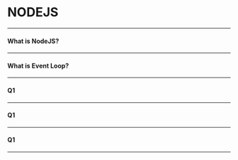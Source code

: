 # NODEJS

---

#### What is NodeJS?

---

#### What is Event Loop?

---

#### Q1

---

#### Q1

---

#### Q1

---
